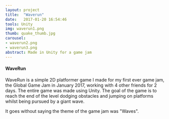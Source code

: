 ```yaml
---
layout: project
title:  "Waverun"
date:   2017-01-20 16:54:46
tools: Unity
img: waverun1.png
thumb: quake_thumb.jpg
carousel:
- waverun2.png
- waverun3.png
abstract: Made in Unity for a game jam
---
```

#### WaveRun
WaveRun is a simple 2D platformer game I made for my first ever game jam, the Global Game Jam in January 2017, working with 4 other friends for 2 days. The entire game was made using Unity.
The goal of the game is to reach the end of the level dodging obstacles and jumping on platforms whilst being pursued by a giant wave.

It goes without saying the theme of the game jam was "Waves".

